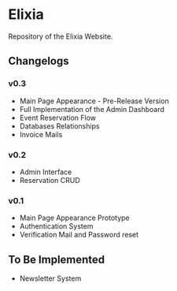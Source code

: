 <h1>Elixia</h1>

<p>Repository of the Elixia Website.</p>

<h2>Changelogs</h2>

<h3>v0.3</h3>
<ul>
	<li>Main Page Appearance - Pre-Release Version</li>
	<li>Full Implementation of the Admin Dashboard</li>
	<li>Event Reservation Flow</li>
	<li>Databases Relationships</li>
	<li>Invoice Mails</li>
</ul>

<h3>v0.2</h3>
<ul>
	<li>Admin Interface</li>
	<li>Reservation CRUD</li>
</ul>

<h3>v0.1</h3>
<ul>
	<li>Main Page Appearance Prototype</li>
	<li>Authentication System</li>
	<li>Verification Mail and Password reset</li>
</ul>

<h2>To Be Implemented</h2>
<ul>
	<li>Newsletter System</li>
</ul>